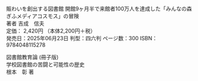 賑わいを創出する図書館 開館9ヶ月半で来館者100万人を達成した「みんなの森 ぎふメディアコスモス」の冒険  
著者 吉成　信夫  
定価： 2,420円 （本体2,200円＋税）  
発売日：2025年06月23日 判型：四六判 ページ数：300 ISBN：9784048115278  

図書館教育論 (冊子版)  
学校図書館の苦闘と可能性の歴史  
根本　彰 著
